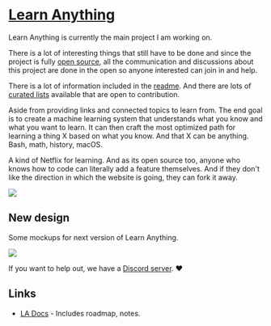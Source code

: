 # [Learn Anything](https://learn-anything.xyz)

Learn Anything is currently the main project I am working on.

There is a lot of interesting things that still have to be done and since the project is fully [open source](https://github.com/learn-anything/learn-anything), all the communication and discussions about this project are done in the open so anyone interested can join in and help.

There is a lot of information included in the [readme](https://github.com/learn-anything/learn-anything#readme). And there are lots of [curated lists](https://github.com/learn-anything/curated-lists#readme) available that are open to contribution.

Aside from providing links and connected topics to learn from. The end goal is to create a machine learning system that understands what you know and what you want to learn. It can then craft the most optimized path for learning a thing X based on what you know. And that X can be anything. Bash, math, history, macOS.

A kind of Netflix for learning. And as its open source too, anyone who knows how to code can literally add a feature themselves. And if they don't like the direction in which the website is going, they can fork it away.

![](https://raw.githubusercontent.com/learn-anything/2017-release/master/media/header.png)

## New design

Some mockups for next version of Learn Anything.

![](https://cdn.discordapp.com/attachments/428579844046192643/493481463686365194/03-topic-learn-plans-1.png)

If you want to help out, we have a [Discord server](https://discord.gg/KKYdWjt). ❤️

## Links

- [LA Docs](https://docs.learn-anything.org) - Includes roadmap, notes.
